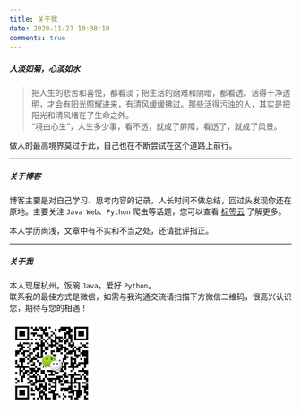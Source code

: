 ```yaml
---
title: 关于我
date: 2020-11-27 10:38:10
comments: true
---
```


##### 人淡如菊，心淡如水

> 把人生的悲苦和喜悦，都看淡；把生活的磨难和阴暗，都看透。活得干净透明，才会有阳光照耀进来，有清风缓缓拂过。那些活得污浊的人，其实是把阳光和清风堵在了生命之外。  
> “境由心生”，人生多少事，看不透，就成了屏障，看透了，就成了风景。

做人的最高境界莫过于此，自己也在不断尝试在这个道路上前行。  

---

##### 关于博客

博客主要是对自己学习、思考内容的记录。人长时间不做总结，回过头发现你还在原地。主要关注 `Java Web`、`Python` 爬虫等话题，您可以查看 [标签云](/tags) 了解更多。

本人学历尚浅，文章中有不实和不当之处，还请批评指正。

---

##### 关于我

本人现居杭州。饭碗 `Java`，爱好 `Python`。  
联系我的最佳方式是微信，如需与我沟通交流请扫描下方微信二维码，很高兴认识您，期待与您的相遇！

<img src="/images/mmqrcode1606460403367.png" width="30%" />